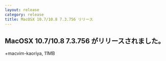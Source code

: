 ```yaml
---
layout: release
category: release
title: MacOSX 10.7/10.8 7.3.756 リリース
---
```


MacOSX 10.7/10.8 7.3.756 がリリースされました。
-------------------------------------------------------

+macvim-kaoriya, 11MB
